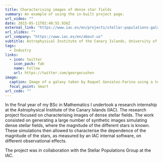 ```yaml
---
title: Characterising images of dense star fields
summary: An example of using the in-built project page.
url_video: ""
date: 2015-05-11T02:40:55.936Z
external_link: "https://www.iac.es/en/projects/stellar-populations-galaxies"
url_slides: ""
url_company: "https://www.iac.es/en/about-us"
subtitle: Astrophysical Institute of the Canary Islands, University of La Laguna (2015)
tags:
  - Industry
links:
  - icon: twitter
    icon_pack: fab
    name: Follow
    url: https://twitter.com/georgecushen
image:
  caption: Image of a galaxy taken by Raquel Gonzalez-Farina using a telescope at the Astrophysical Institute of the Canary Islands. 
  focal_point: Smart
url_code: ""
---
```


In the final year of my BSc in Mathematics I undertook a research internship at the Astrophysical Institute of the Canary Islands (IAC). The research project focused on characterising images of dense stellar fields. The work consisted on generating a large number of synthetic images simulating dense stellar fields, where the magnitude of the different stars is known. These simulations then allowed to characterise the dependence of the magnitude of the stars, as measured by an IAC internal software, on different observational effects. 

The project was in collaboration with the Stellar Populations Group at the IAC.
